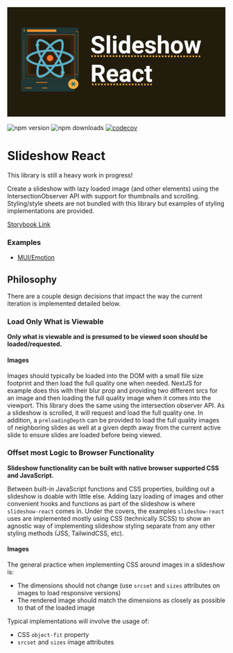 ![Header Image](react-slideshow.png)

![npm version](https://4.vercel.app/npm/version/slideshow-react?)
![npm downloads](https://4.vercel.app/npm/downloadmonth/slideshow-react?)
[![codecov](https://codecov.io/gh/kaceycleveland/slideshow-react/branch/main/graph/badge.svg?token=RF3OOAW9HF)](https://codecov.io/gh/kaceycleveland/slideshow-react)

# Slideshow React

This library is still a heavy work in progress!

Create a slideshow with lazy loaded image (and other elements) using the IntersectionObserver API with support for thumbnails and scrolling. Styling/style sheets are not bundled with this library but examples of styling implementations are provided.

[Storybook Link](https://main--63dc6385f62009b5201ebeae.chromatic.com)

### Examples
- [MUI/Emotion](https://codesandbox.io/embed/github/kaceycleveland/slideshow-react/tree/main/examples/mui)

## Philosophy

There are a couple design decisions that impact the way the current iteration is implemented detailed below.

### Load Only What is Viewable
**Only what is viewable and is presumed to be viewed soon should be loaded/requested.**

#### Images

Images should typically be loaded into the DOM with a small file size footprint and then load the full quality one when needed. NextJS for example does this with their blur prop and providing two different srcs for an image and then loading the full quality image when it comes into the viewport. This library does the same using the intersection observer API. As a slideshow is scrolled, it will request and load the full quality one. In addition, a `preloadingDepth` can be provided to load the full quality images of neighboring slides as well at a given depth away from the current active slide to ensure slides are loaded before being viewed.


### Offset most Logic to Browser Functionality
**Slideshow functionality can be built with native browser supported CSS and JavaScript.**

Between built-in JavaScript functions and CSS properties, building out a slideshow is doable with little else. Adding lazy loading of images and other convenient hooks and functions as part of the slideshow is where `slideshow-react` comes in. Under the covers, the examples `slideshow-react` uses are implemented mostly using CSS (technically SCSS) to show an agnostic way of implementing slideshow styling separate from any other styling methods (JSS, TailwindCSS, etc).

#### Images
The general practice when implementing CSS around images in a slideshow is:
- The dimensions should not change (use `srcset` and `sizes` attributes on images to load responsive versions)
- The rendered image should match the dimensions as closely as possible to that of the loaded image

Typical implementations will involve the usage of:
- CSS `object-fit` property
- `srcset` and `sizes` image attributes
